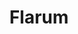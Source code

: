 ---
codehost: https://github.com/flarum
logohandle: flarum
sort: flarum
title: Flarum
twitter: https://x.com/Flarum
website: https://flarum.org/
---